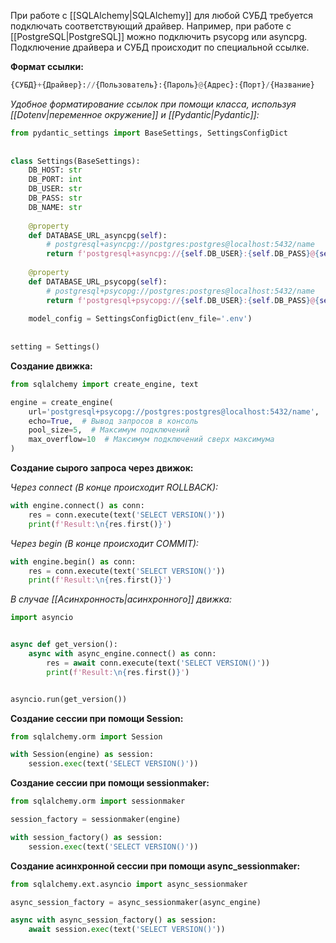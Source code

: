 При работе с [[SQLAlchemy|SQLAlchemy]] для любой СУБД требуется подключать соответствующий драйвер. Например, при работе с [[PostgreSQL|PostgreSQL]] можно подключить psycopg или asyncpg. Подключение драйвера и СУБД происходит по специальной ссылке.

**Формат ссылки:**

```Python
{СУБД}+{Драйвер}://{Пользователь}:{Пароль}@{Адрес}:{Порт}/{Название}
```

*Удобное форматирование ссылок при помощи класса, используя [[Dotenv|переменное окружение]] и [[Pydantic|Pydantic]]:*

```Python
from pydantic_settings import BaseSettings, SettingsConfigDict  
  
  
class Settings(BaseSettings):  
    DB_HOST: str  
    DB_PORT: int  
    DB_USER: str  
    DB_PASS: str  
    DB_NAME: str
      
    @property  
    def DATABASE_URL_asyncpg(self):  
        # postgresql+asyncpg://postgres:postgres@localhost:5432/name  
        return f'postgresql+asyncpg://{self.DB_USER}:{self.DB_PASS}@{self.DB_HOST}:{self.DB+PORT}/{self.DB_NAME}'
          
    @property  
    def DATABASE_URL_psycopg(self):  
        # postgresql+psycopg://postgres:postgres@localhost:5432/name  
        return f'postgresql+psycopg://{self.DB_USER}:{self.DB_PASS}@{self.DB_HOST}:{self.DB+PORT}/{self.DB_NAME}'
          
    model_config = SettingsConfigDict(env_file='.env')  
  
  
setting = Settings()
```

**Создание движка:**

```Python
from sqlalchemy import create_engine, text

engine = create_engine(
	url='postgresql+psycopg://postgres:postgres@localhost:5432/name',
	echo=True,  # Вывод запросов в консоль
	pool_size=5,  # Максимум подключений
	max_overflow=10  # Максимум подключений сверх максимума
)
```

**Создание сырого запроса через движок:**

*Через connect (В конце происходит ROLLBACK):*

```Python
with engine.connect() as conn:
	res = conn.execute(text('SELECT VERSION()'))
	print(f'Result:\n{res.first()}')
```

*Через begin (В конце происходит COMMIT):*

```Python
with engine.begin() as conn:
	res = conn.execute(text('SELECT VERSION()'))
	print(f'Result:\n{res.first()}')
```

*В случае [[Асинхронность|асинхронного]] движка:*

```Python
import asyncio


async def get_version():
	async with async_engine.connect() as conn:
		res = await conn.execute(text('SELECT VERSION()'))
		print(f'Result:\n{res.first()}') 


asyncio.run(get_version())
```

**Создание сессии при помощи Session:**

```Python
from sqlalchemy.orm import Session

with Session(engine) as session:
	session.exec(text('SELECT VERSION()'))
```

**Создание сессии при помощи sessionmaker:**

```Python
from sqlalchemy.orm import sessionmaker

session_factory = sessionmaker(engine)

with session_factory() as session:
	session.exec(text('SELECT VERSION()'))
```

**Создание асинхронной сессии при помощи async_sessionmaker:**

```Python
from sqlalchemy.ext.asyncio import async_sessionmaker

async_session_factory = async_sessionmaker(async_engine)

async with async_session_factory() as session:
	await session.exec(text('SELECT VERSION()'))
```
